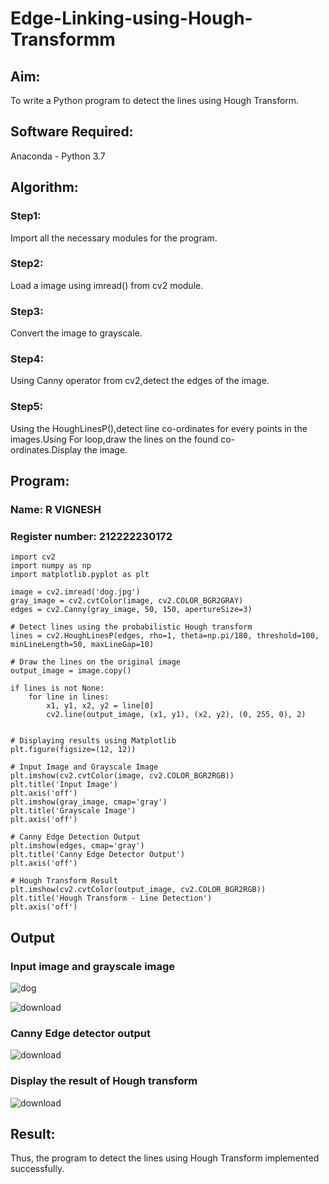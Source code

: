 # Edge-Linking-using-Hough-Transformm
## Aim:
To write a Python program to detect the lines using Hough Transform.

## Software Required:
Anaconda - Python 3.7

## Algorithm:
### Step1:

Import all the necessary modules for the program.
### Step2:

Load a image using imread() from cv2 module.
### Step3:

Convert the image to grayscale.
### Step4:

Using Canny operator from cv2,detect the edges of the image.
### Step5:

Using the HoughLinesP(),detect line co-ordinates for every points in the images.Using For loop,draw the lines on the found co-ordinates.Display the image.

## Program:
### Name: R VIGNESH
### Register number: 212222230172
```
import cv2
import numpy as np
import matplotlib.pyplot as plt

image = cv2.imread('dog.jpg')
gray_image = cv2.cvtColor(image, cv2.COLOR_BGR2GRAY)
edges = cv2.Canny(gray_image, 50, 150, apertureSize=3)

# Detect lines using the probabilistic Hough transform
lines = cv2.HoughLinesP(edges, rho=1, theta=np.pi/180, threshold=100, minLineLength=50, maxLineGap=10)

# Draw the lines on the original image
output_image = image.copy()

if lines is not None:
    for line in lines:
        x1, y1, x2, y2 = line[0]
        cv2.line(output_image, (x1, y1), (x2, y2), (0, 255, 0), 2)


# Displaying results using Matplotlib
plt.figure(figsize=(12, 12))

# Input Image and Grayscale Image
plt.imshow(cv2.cvtColor(image, cv2.COLOR_BGR2RGB))
plt.title('Input Image')
plt.axis('off')
plt.imshow(gray_image, cmap='gray')
plt.title('Grayscale Image')
plt.axis('off')

# Canny Edge Detection Output
plt.imshow(edges, cmap='gray')
plt.title('Canny Edge Detector Output')
plt.axis('off')

# Hough Transform Result
plt.imshow(cv2.cvtColor(output_image, cv2.COLOR_BGR2RGB))
plt.title('Hough Transform - Line Detection')
plt.axis('off')
```

## Output

### Input image and grayscale image

![dog](https://github.com/user-attachments/assets/3fb35f42-e89f-4101-9703-ddbe0ec77087)


![download](https://github.com/user-attachments/assets/87aae181-dece-4e8d-98b9-d178970b818a)




### Canny Edge detector output

![download](https://github.com/user-attachments/assets/83b398a9-ccdd-49e8-8f21-76009b64441a)



### Display the result of Hough transform

![download](https://github.com/user-attachments/assets/7363bd3a-abd5-419b-ade8-829f0b74b92a)



## Result:
Thus, the program to detect the lines using Hough Transform implemented successfully.
